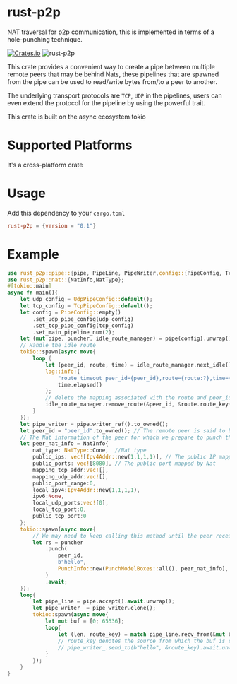 # rust-p2p
NAT traversal for p2p communication, this is implemented in terms of a hole-punching technique.

[![Crates.io](https://img.shields.io/crates/v/rust-p2p.svg)](https://crates.io/crates/rust-p2p)
![rust-p2p](https://docs.rs/rust-p2p/badge.svg)

This crate provides a convenient way to create a pipe between multiple remote peers that may be behind Nats, these pipelines that are spawned from the pipe can be used to read/write bytes from/to a peer to another. 

The underlying transport protocols are `TCP`, `UDP` in the pipelines, users can even extend the protocol for the pipeline by using the powerful trait. 

This crate is built on the async ecosystem tokio

# Supported Platforms

It's a cross-platform crate

# Usage

Add this dependency to your `cargo.toml`
```toml
rust-p2p = {version = "0.1"}
```

# Example
````rust
use rust_p2p::pipe::{pipe, PipeLine, PipeWriter,config::{PipeConfig, TcpPipeConfig, UdpPipeConfig}};
use rust_p2p::nat::{NatInfo,NatType};
#[tokio::main]
async fn main(){
	let udp_config = UdpPipeConfig::default();
    let tcp_config = TcpPipeConfig::default();
    let config = PipeConfig::empty()
        .set_udp_pipe_config(udp_config)
        .set_tcp_pipe_config(tcp_config)
        .set_main_pipeline_num(2);
    let (mut pipe, puncher, idle_route_manager) = pipe(config).unwrap();
	// Handle the idle route
	tokio::spawn(async move{
		loop {
            let (peer_id, route, time) = idle_route_manager.next_idle().await;
            log::info!(
                "route timeout peer_id={peer_id},route={route:?},time={:?}",
                time.elapsed()
            );
			// delete the mapping associated with the route and peer_id
            idle_route_manager.remove_route(&peer_id, &route.route_key());
        }
	});
	let pipe_writer = pipe.writer_ref().to_owned();
	let peer_id = "peer_id".to_owned(); // The remote peer is said to be named "peer_id"
	// The Nat information of the peer for which we prepare to punch the hole between local and it
	let peer_nat_info = NatInfo{
        nat_type: NatType::Cone,  //Nat type
		public_ips: vec![Ipv4Addr::new(1,1,1,1)], // The public IP mapped by Nat
		public_ports: vec![8080], // The public port mapped by Nat
		mapping_tcp_addr:vec![],
		mapping_udp_addr:vec![],
		public_port_range:0,
		local_ipv4:Ipv4Addr::new(1,1,1,1),
		ipv6:None,
		local_udp_ports:vec![0],
		local_tcp_port:0,
		public_tcp_port:0
	};
	tokio::spawn(async move{
		// We may need to keep calling this method until the peer receives "hello"
		let rs = puncher
			.punch(
				peer_id,
				b"hello",
				PunchInfo::new(PunchModelBoxes::all(), peer_nat_info),
			)
			.await;
	});
	loop{
		let pipe_line = pipe.accept().await.unwrap();
		let pipe_writer_ = pipe_writer.clone();
		tokio::spawn(async move{
			let mut buf = [0; 65536];
			loop{
				let (len, route_key) = match pipe_line.recv_from(&mut buf).await;
				// route_key denotes the source from which the buf is sent from in the pipeline
				// pipe_writer_.send_to(b"hello", &route_key).await.unwrap();
			}
		});
	}
}
````